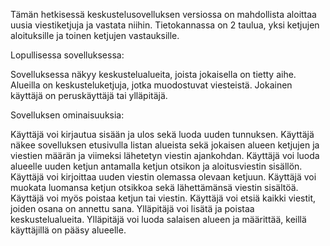 Tämän hetkisessä keskustelusovelluksen versiossa on mahdollista aloittaa uusia viestiketjuja ja vastata niihin. Tietokannassa on 2 taulua, yksi ketjujen aloituksille ja toinen ketjujen vastauksille.


Lopullisessa sovelluksessa:

Sovelluksessa näkyy keskustelualueita, joista jokaisella on tietty aihe. Alueilla on keskusteluketjuja, jotka muodostuvat viesteistä. Jokainen käyttäjä on peruskäyttäjä tai ylläpitäjä.

Sovelluksen ominaisuuksia:

Käyttäjä voi kirjautua sisään ja ulos sekä luoda uuden tunnuksen. Käyttäjä näkee sovelluksen etusivulla listan alueista sekä jokaisen alueen ketjujen ja viestien määrän ja viimeksi lähetetyn viestin ajankohdan. Käyttäjä voi luoda alueelle uuden ketjun antamalla ketjun otsikon ja aloitusviestin sisällön. Käyttäjä voi kirjoittaa uuden viestin olemassa olevaan ketjuun. Käyttäjä voi muokata luomansa ketjun otsikkoa sekä lähettämänsä viestin sisältöä. Käyttäjä voi myös poistaa ketjun tai viestin. Käyttäjä voi etsiä kaikki viestit, joiden osana on annettu sana. Ylläpitäjä voi lisätä ja poistaa keskustelualueita. Ylläpitäjä voi luoda salaisen alueen ja määrittää, keillä käyttäjillä on pääsy alueelle.
